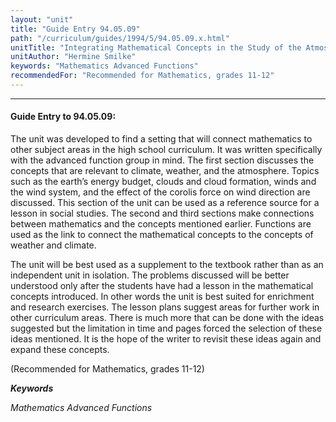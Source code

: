 ```yaml
---
layout: "unit"
title: "Guide Entry 94.05.09"
path: "/curriculum/guides/1994/5/94.05.09.x.html"
unitTitle: "Integrating Mathematical Concepts in the Study of the Atmosphere and the Ocean"
unitAuthor: "Hermine Smilke"
keywords: "Mathematics Advanced Functions"
recommendedFor: "Recommended for Mathematics, grades 11-12"
---
```

<body>
<hr/>
<h4>
Guide Entry to 94.05.09:
</h4>
The unit was developed to find a setting that will connect mathematics to other subject areas in the high school curriculum. It was written specifically with the advanced function group in mind. The first section discusses the concepts that are relevant to climate, weather, and the atmosphere. Topics such as the earth’s energy budget, clouds and cloud formation, winds and the wind system, and the effect of the corolis force on wind direction are discussed. This section of the unit can be used as a reference source for a lesson in social studies. The second and third sections make connections between mathematics and the concepts mentioned earlier. Functions are used as the link to connect the mathematical concepts to the concepts of weather and climate.
<p>
The unit will be best used as a supplement to the textbook rather than as an independent unit in isolation. The problems discussed will be better understood only after the students have had a lesson in the mathematical concepts introduced. In other words the unit is best suited for enrichment and research exercises. The lesson plans suggest areas for further work in other curriculum areas. There is much more that can be done with the ideas suggested but the limitation in time and pages forced the selection of these ideas mentioned. It is the hope of the writer to revisit these ideas again and expand these concepts.
</p>
<p>
(Recommended for Mathematics, grades 11-12)
</p>
<p>
<b>
<i>
Keywords
</i>
</b>
<br/>
</p>
<p>
<i>
Mathematics Advanced Functions
</i>
</p>
</body>